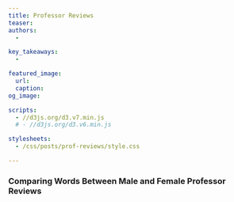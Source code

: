 ```yaml
---
title: Professor Reviews
teaser: 
authors:
  - 

key_takeaways:
  - 

featured_image:
  url: 
  caption: 
og_image:

scripts:
  - //d3js.org/d3.v7.min.js
  # - //d3js.org/d3.v6.min.js

stylesheets:
  - /css/posts/prof-reviews/style.css

---
```


### Comparing Words Between Male and Female Professor Reviews
<!-- <script src="https://d3js.org/d3.v7.min.js"></script> -->
<script type="module" src="/js/posts/prof-reviews/dropdownMenu.js"></script>
<script type="module" src="/js/posts/prof-reviews/word_freq.js"></script>
<div id="stats-menu">
</div>
<div id="svg-div">
<svg id="stat-svg">
</svg>
</div>